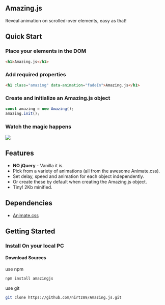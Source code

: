 ## Amazing.js

Reveal animation on scrolled-over elements, easy as that!

## Quick Start

### Place your elements in the DOM
```html
<h1>Amazing.js</h1>
```

### Add required properties
```html
<h1 class="amazing" data-animation="fadeIn">Amazing.js</h1>
```

### Create and initialize an Amazing.js object
```javascript
const amazing = new Amazing();
amazing.init();
```

### Watch the magic happens
![](https://i.imgur.com/jqqpti1.gif)

## Features

* **NO jQuery** - Vanilla it is.
* Pick from a variety of animations (all from the awesome Animate.css).
* Set delay, speed and animation for each object independently.
* Or create these by default when creating the Amazing.js object.
* Tiny! 2Kb minified.

## Dependencies

* [Animate.css](https://daneden.github.io/animate.css/)


## Getting Started

### Install On your local PC

#### Download Sources

use npm

```bash
npm install amazingjs
```

use git

```bash
git clone https://github.com/nirtz89/Amazing.js.git
```
